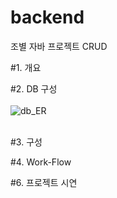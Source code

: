 # backend
조별 자바 프로젝트 CRUD

#1. 개요

#2. DB 구성
<br/>
<br/>
![db_ER](https://github.com/sujeong-github/backend/assets/131344364/8c6a5c21-c697-464a-84a4-5c8963d2b90f)
<br/>
<br/>

#3. 구성



#4. Work-Flow

#6. 프로젝트 시연
